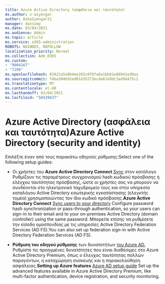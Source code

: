 ```yaml
---
title: Azure Active Directory (ασφάλεια και ταυτότητα)
ms.author: v-aiyengar
author: AshaIyengar21
manager: dansimp
ms.date: 03/04/2021
ms.audience: Admin
ms.topic: article
ms.service: o365-administration
ROBOTS: NOINDEX, NOFOLLOW
localization_priority: Normal
ms.collection: Adm_O365
ms.custom:
- "9004167"
- "7299"
ms.openlocfilehash: 03821a5a0b4ee283c0f0fa8a1bb81e88941ed0aa
ms.sourcegitcommit: f4ba304b92ed01e35273ecda67e9dc3ad9d475c1
ms.translationtype: MT
ms.contentlocale: el-GR
ms.lasthandoff: 03/04/2021
ms.locfileid: "50429637"
---
```

# <a name="azure-active-directory-security-and-identity"></a><span data-ttu-id="813ff-102">Azure Active Directory (ασφάλεια και ταυτότητα)</span><span class="sxs-lookup"><span data-stu-id="813ff-102">Azure Active Directory (security and identity)</span></span>

<span data-ttu-id="813ff-103">Επιλέξτε έναν από τους παρακάτω οδηγούς ρύθμισης:</span><span class="sxs-lookup"><span data-stu-id="813ff-103">Select one of the following setup guides:</span></span>

- <span data-ttu-id="813ff-104">Οι χρήστες του **Azure Active Directory Connect** [Sync](https://go.microsoft.com/fwlink/?linkid=2071310) στον κατάλογο Ρυθμίζουν τις παραμέτρους συγχρονισμού hash κωδικού πρόσβασης ή ελέγχου ταυτότητας πρόσβασης, ώστε οι χρήστες σας να μπορούν να συνδέονται στο ηλεκτρονικό ταχυδρομείο τους και στην υπηρεσία καταλόγου Active Directory εσωτερικής εγκατάστασης (ελεγκτής τομέα) χρησιμοποιώντας τον ίδιο κωδικό πρόσβασης.</span><span class="sxs-lookup"><span data-stu-id="813ff-104">**Azure Active Directory Connect** [Sync users to your directory](https://go.microsoft.com/fwlink/?linkid=2071310) Configure password hash synchronization or pass-through authentication, so your users can sign-in to their email and to your on-premises Active Directory (domain controller) using the same password.</span></span> <span data-ttu-id="813ff-105">Μπορείτε επίσης να ρυθμίσετε την είσοδο ομοσπονδίας με τις υπηρεσίες Active Directory Federation Services (AD FS).</span><span class="sxs-lookup"><span data-stu-id="813ff-105">You can also set up federation sign-in with Active Directory Federation Services (AD FS).</span></span>

- <span data-ttu-id="813ff-106">**Ρύθμιση του οδηγού ρύθμισης** των δυνατοτήτων [του Azure AD.](https://go.microsoft.com/fwlink/?linkid=2134390) Ρυθμίστε τις προηγμένες δυνατότητες που είναι διαθέσιμες στο Azure Active Directory Premium, όπως ο έλεγχος ταυτότητας πολλών παραγόντων, η καταχώρηση συσκευής και η παρακολούθηση ασφάλειας.</span><span class="sxs-lookup"><span data-stu-id="813ff-106">**Setting up Azure features** [Azure AD setup guide](https://go.microsoft.com/fwlink/?linkid=2134390) Set up the advanced features available in Azure Active Directory Premium, like multi-factor authentication, device registration, and security monitoring.</span></span>
